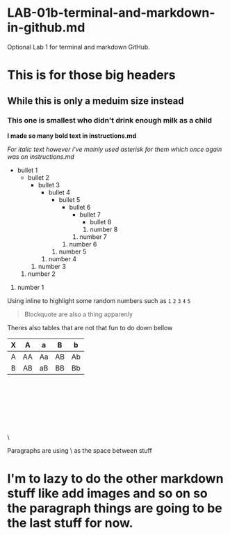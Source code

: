 # LAB-01b-terminal-and-markdown-in-github.md
Optional Lab 1 for terminal and markdown GitHub.

# This is for those big headers

## While this is only a meduim size instead

### This one is smallest who didn't drink enough milk as a child

**I made so many bold text in instructions.md**

_For italic text however i've mainly used asterisk for them which once again was on instructions.md_

* bullet 1
    * bullet 2
        * bullet 3
            * bullet 4
                * bullet 5
                    * bullet 6
                        * bullet 7
                            * bullet 8
                            1. number 8
                        1. number 7
                    1. number 6
                1. number 5
            1. number 4
        1. number 3
    1. number 2
1. number 1

Using inline to highlight some random numbers such as `1` `2` `3` `4` `5` 


> Blockquote are also a thing apparenly

Theres also tables that are not that fun to do down bellow

| X 	| A 	| a 	| B 	| b 	|
|:-:	|:-:	|:-:	|:-:	|:-:	|
| A 	| AA 	| Aa 	| AB 	| Ab 	|
| B 	| AB 	| aB 	| BB 	| Bb 	|

\
\
\
\
\
\
\
\

Paragraphs are using \ as the space between stuff

# I'm to lazy to do the other markdown stuff like add images and so on so the paragraph things are going to be the last stuff for now.